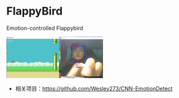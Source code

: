 # FlappyBird
Emotion-controlled Flappybird

<img src="https://github.com/Wesley273/CNN-EmotionDetect/blob/fb3e1dae3d86573e113fd68581d4ffffdd5ab71f/img/test3.jpg" width="50%">

- 相关项目：https://github.com/Wesley273/CNN-EmotionDetect
